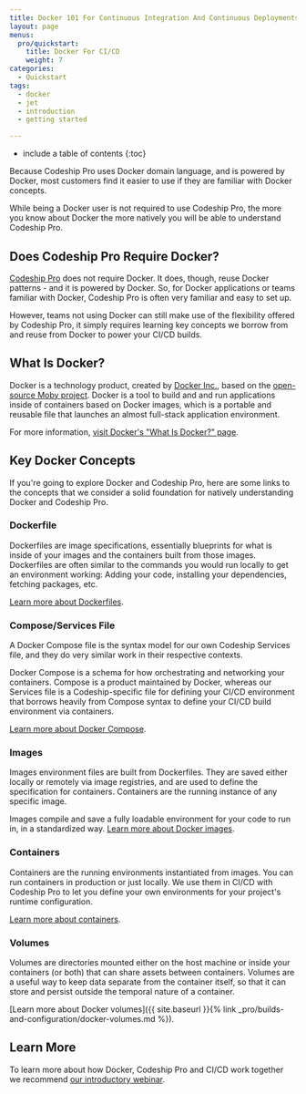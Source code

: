 ```yaml
---
title: Docker 101 For Continuous Integration And Continuous Deployments
layout: page
menus:
  pro/quickstart:
    title: Docker For CI/CD
    weight: 7
categories:
  - Quickstart    
tags:
  - docker
  - jet
  - introduction
  - getting started

---
```


* include a table of contents
{:toc}

Because Codeship Pro uses Docker domain language, and is powered by Docker, most customers find it easier to use if they are familiar with Docker concepts.

While being a Docker user is not required to use Codeship Pro, the more you know about Docker the more natively you will be able to understand Codeship Pro.

## Does Codeship Pro Require Docker?

[Codeship Pro](https://codeship.com/features/pro) does not require Docker. It does, though, reuse Docker patterns - and it is powered by Docker. So, for Docker applications or teams familiar with Docker, Codeship Pro is often very familiar and easy to set up.

However, teams not using Docker can still make use of the flexibility offered by Codeship Pro, it simply requires learning key concepts we borrow from and reuse from Docker to power your CI/CD builds.

## What Is Docker?

Docker is a technology product, created by [Docker Inc.](https://www.docker.com), based on the [open-source Moby project](https://mobyproject.org). Docker is a tool to build and and run applications inside of containers based on Docker images, which is a portable and reusable file that launches an almost full-stack application environment.

For more information, [visit Docker's "What Is Docker?" page](https://www.docker.com/what-docker).

## Key Docker Concepts

If you're going to explore Docker and Codeship Pro, here are some links to the concepts that we consider a solid foundation for natively understanding Docker and Codeship Pro.

### Dockerfile

Dockerfiles are image specifications, essentially blueprints for what is inside of your images and the containers built from those images. Dockerfiles are often similar to the commands you would run locally to get an environment working: Adding your code, installing your dependencies, fetching packages, etc.

[Learn more about Dockerfiles](https://docs.docker.com/engine/reference/builder/).

### Compose/Services File

A Docker Compose file is the syntax model for our own  Codeship Services file, and they do very similar work in their respective contexts.

Docker Compose is a schema for how orchestrating and networking your containers. Compose is a product maintained by Docker, whereas our Services file is a Codeship-specific file for defining your CI/CD environment that borrows heavily from Compose syntax to define your CI/CD build environment via containers.

[Learn more about Docker Compose](https://docs.docker.com/compose/overview/).

### Images

Images environment files are built from Dockerfiles. They are saved either locally or remotely via image registries, and are used to define the specification for containers. Containers are the running instance of any specific image.

Images compile and save a fully loadable environment for your code to run in, in a standardized way. [Learn more about Docker images](https://docs.docker.com/glossary/?term=image).

### Containers

Containers are the running environments instantiated from  images. You can run containers in production or just locally. We  use them in CI/CD with Codeship Pro to let you define your own environments for your project's runtime configuration.

[Learn more about containers](https://www.docker.com/what-container).

### Volumes

Volumes are directories mounted either on the host machine or inside your containers (or both) that can share assets between containers. Volumes are a useful way to keep data separate from the container itself, so that it can store and persist outside the temporal nature of a container.

[Learn more about Docker volumes]({{ site.baseurl }}{% link _pro/builds-and-configuration/docker-volumes.md %}).

## Learn More

To learn more about how Docker, Codeship Pro and CI/CD work together we recommend [our introductory webinar](https://resources.codeship.com/webinars/thank-you-video-an-introduction-to-ci-cd-with-docker-best-practices).
